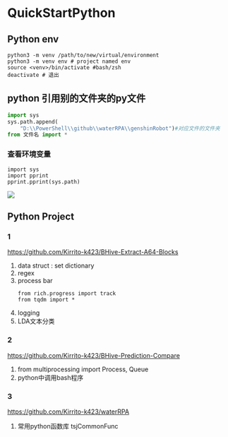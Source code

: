 # QuickStartPython

## Python env

```
python3 -m venv /path/to/new/virtual/environment
python3 -m venv env # project named env
source <venv>/bin/activate #bash/zsh
deactivate # 退出
```

## python 引用别的文件夹的py文件
```python
import sys
sys.path.append(
    "D:\\PowerShell\\github\\waterRPA\\genshinRobot")#对应文件的文件夹
from 文件名 import *
```
### 查看环境变量
```
import sys
import pprint
pprint.pprint(sys.path)
```
![](https://shaojiemike.oss-cn-hangzhou.aliyuncs.com/img/20220213153310.png)
## Python Project
### 1
https://github.com/Kirrito-k423/BHive-Extract-A64-Blocks

1. data struct : set dictionary
2. regex
3. process bar
   ```
   from rich.progress import track
   from tqdm import *
   ```
4. logging
5. LDA文本分类
### 2
https://github.com/Kirrito-k423/BHive-Prediction-Compare

1. from multiprocessing import Process, Queue
2. python中调用bash程序

### 3
https://github.com/Kirrito-k423/waterRPA

1. 常用python函数库 tsjCommonFunc
